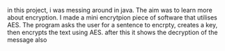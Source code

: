 in this project, i was messing around in java. The aim was to learn more about encryption. I made a mini encrytpion piece of software that utilises AES.
The program asks the user for a sentence to encrpty, creates a key, then encrypts the text using AES.
after this it shows the decryption of the message also
